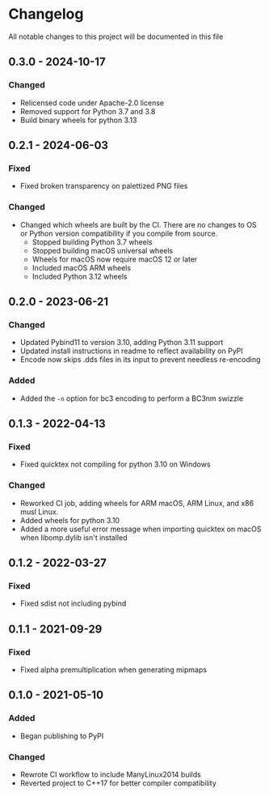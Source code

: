 # Changelog

All notable changes to this project will be documented in this file

## 0.3.0 - 2024-10-17

### Changed

- Relicensed code under Apache-2.0 license
- Removed support for Python 3.7 and 3.8
- Build binary wheels for python 3.13


## 0.2.1 - 2024-06-03

### Fixed

- Fixed broken transparency on palettized PNG files

### Changed

- Changed which wheels are built by the CI. There are no changes to OS or Python version compatibility if you compile from source.
	- Stopped building Python 3.7 wheels
	- Stopped building macOS universal wheels
	- Wheels for macOS now require macOS 12 or later
	- Included macOS ARM wheels 
	- Included Python 3.12 wheels


## 0.2.0 - 2023-06-21

### Changed

- Updated Pybind11 to version 3.10, adding Python 3.11 support
- Updated install instructions in readme to reflect availability on PyPI
- Encode now skips .dds files in its input to prevent needless re-encoding

### Added

- Added the `-n` option for bc3 encoding to perform a BC3nm swizzle


## 0.1.3 - 2022-04-13

### Fixed

- Fixed quicktex not compiling for python 3.10 on Windows

### Changed

- Reworked CI job, adding wheels for ARM macOS, ARM Linux, and x86 musl Linux.
- Added wheels for python 3.10
- Added a more useful error message when importing quicktex on macOS when libomp.dylib isn't installed


## 0.1.2 - 2022-03-27

### Fixed

- Fixed sdist not including pybind


## 0.1.1 - 2021-09-29

### Fixed

- Fixed alpha premultiplication when generating mipmaps


## 0.1.0 - 2021-05-10

### Added

- Began publishing to PyPI

### Changed

- Rewrote CI workflow to include ManyLinux2014 builds
- Reverted project to C++17 for better compiler compatibility